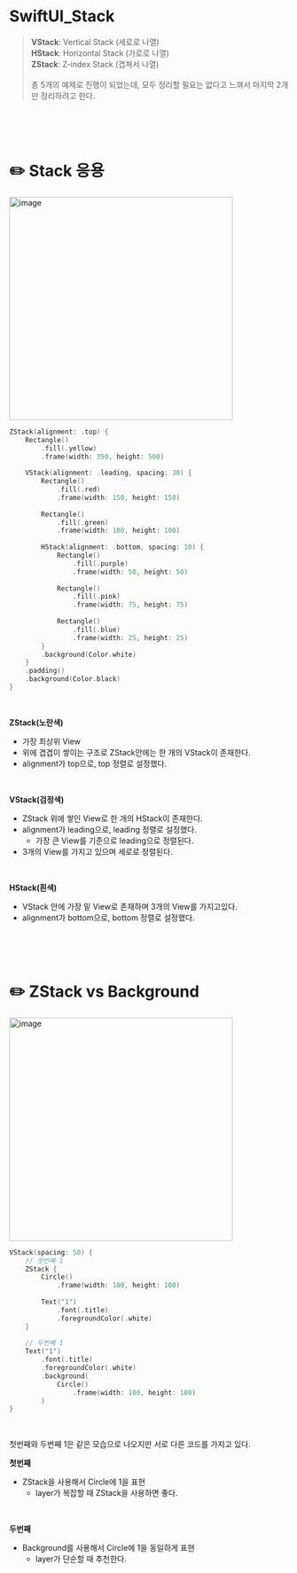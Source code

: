 #  SwiftUI_Stack

> **VStack**: Vertical Stack (세로로 나열) <br>
    **HStack**: Horizontal Stack (가로로 나열) <br>
        **ZStack**: Z-index Stack (겹쳐서 나열) <br> <br>
            총 5개의 예제로 진행이 되었는데, 모두 정리할 필요는 없다고 느껴서 마지막 2개만 정리하려고 한다.
<br>
<br>
<br>

# ✏️ Stack 응용

<img width="403" alt="image" src="https://user-images.githubusercontent.com/63503972/228543078-9da734f8-b763-4146-9d9c-2502f947e1c2.png">

```swift
ZStack(alignment: .top) {
    Rectangle()
        .fill(.yellow)
        .frame(width: 350, height: 500)
    
    VStack(alignment: .leading, spacing: 30) {
        Rectangle()
            .fill(.red)
            .frame(width: 150, height: 150)
        
        Rectangle()
            .fill(.green)
            .frame(width: 100, height: 100)
        
        HStack(alignment: .bottom, spacing: 10) {
            Rectangle()
                .fill(.purple)
                .frame(width: 50, height: 50)
            
            Rectangle()
                .fill(.pink)
                .frame(width: 75, height: 75)
            
            Rectangle()
                .fill(.blue)
                .frame(width: 25, height: 25)
        }
        .background(Color.white)
    }
    .padding()
    .background(Color.black)
}

```
<br>

**ZStack(노란색)**
- 가장 최상위 View
- 위에 겹겹이 쌓이는 구조로 ZStack안에는 한 개의 VStack이 존재한다.
- alignment가 top으로, top 정렬로 설정했다.
<br>

**VStack(검정색)**
- ZStack 위에 쌓인 View로 한 개의 HStack이 존재한다.
- alignment가 leading으로, leading 정렬로 설정했다.
    - 가장 큰 View를 기준으로 leading으로 정렬된다.
- 3개의 View를 가지고 있으며 세로로 정렬된다.
<br>

**HStack(흰색)**
- VStack 안에 가장 밑 View로 존재하며 3개의 View를 가지고있다.
- alignment가 bottom으로, bottom 정렬로 설정했다.
<br>
<br>
<br>

# ✏️ ZStack vs Background

<img width="403" alt="image" src="https://user-images.githubusercontent.com/63503972/228544832-323aaf13-2420-41b4-ae4a-0afc358b502c.png">

```swift
VStack(spacing: 50) {
    // 첫번째 1
    ZStack {
        Circle()
            .frame(width: 100, height: 100)
        
        Text("1")
            .font(.title)
            .foregroundColor(.white)
    }
    
    // 두번째 1
    Text("1")
        .font(.title)
        .foregroundColor(.white)
        .background(
            Circle()
                .frame(width: 100, height: 100)
        )
}
```
<br>

첫번째와 두번째 1은 같은 모습으로 나오지만 서로 다른 코드를 가지고 있다.
<br>

**첫번째**
- ZStack을 사용해서 Circle에 1을 표현
    - layer가 복잡할 때 ZStack을 사용하면 좋다.
<br>

**두번째**
- Background를 사용해서 Circle에 1을 동일하게 표현
    - layer가 단순할 때 추천한다.
